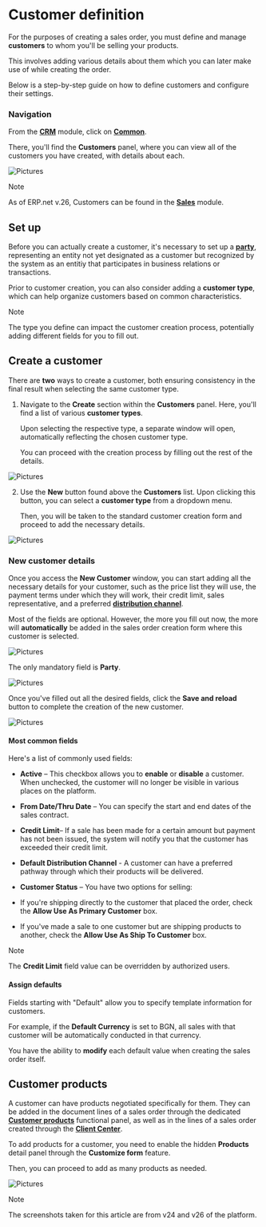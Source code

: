 # Customer definition

For the purposes of creating a sales order, you must define and manage **customers** to whom you'll be selling your products. 

This involves adding various details about them which you can later make use of while creating the order.

Below is a step-by-step guide on how to define customers and configure their settings.

### Navigation

From the **[CRM](https://docs.erp.net/tech/modules/crm/index.html)** module, click on **[Common](https://docs.erp.net/tech/modules/crm/crm-common/index.html)**. 

There, you'll find the **Customers** panel, where you can view all of the customers you have created, with details about each.

![Pictures](pictures/Customer_view_27_02.png)

> [!NOTE]
> 
> As of ERP.net v.26, Customers can be found in the **[Sales](/modules/crm/sales/index.md)** module.
 
## Set up 

Before you can actually create a customer, it's necessary to set up a **[party](https://docs.erp.net/tech/concepts/parties-concepts.html?q=party)**, representing an entity not yet designated as a customer but recognized by the system as an entitiy that participates in business relations or transactions.

Prior to customer creation, you can also consider adding a **customer type**, which can help organize customers based on common characteristics.

> [!NOTE]
> 
> The type you define can impact the customer creation process, potentially adding different fields for you to fill out.

## Create a customer 

There are **two** ways to create a customer,  both ensuring consistency in the final result when selecting the same customer type.

1. Navigate to the **Create** section within the **Customers** panel. Here, you'll find a list of various **customer types**.

   Upon selecting the respective type, a separate window will open, automatically reflecting the chosen customer type.

   You can proceed with the creation process by filling out the rest of the details.

![Pictures](pictures/Customer_Create_section_27_02.png)
 
2. Use the **New** button found above the **Customers** list. Upon clicking this button, you can select a **customer type** from a dropdown menu.
  
   Then, you will be taken to the standard customer creation form and proceed to add the necessary details.

![Pictures](pictures/Customer_create_new_button_27_02.png)

### New customer details
 
Once you access the **New Customer** window, you can start adding all the necessary details for your customer, such as the price list they will use, the payment terms under which they will work, their credit limit, sales representative, and a preferred **[distribution channel](/modules/crm/marketing/distribution-channels/index.md)**.

Most of the fields are optional. However, the more you fill out now, the more will **automatically** be added in the sales order creation form where this customer is selected.

![Pictures](pictures/Customer_New_window_27_02.png)
 
The only mandatory field is **Party**. 

![Pictures](pictures/Customer_party_27_02.png)

Once you've filled out all the desired fields, click the **Save and reload** button to complete the creation of the new customer.

![Pictures](pictures/Customer_Save_and_reload_27_02.png)
 
#### Most common fields 

Here's a list of commonly used fields:

-	**Active** – This checkbox allows you to **enable** or **disable** a customer. When unchecked, the customer will no longer be visible in various places on the platform.

-	**From Date/Thru Date** – You can specify the start and end dates of the sales contract.

-	**Credit Limit**– If a sale has been made for a certain amount but payment has not been issued, the system will notify you that the customer has exceeded their credit limit.

- **Default Distribution Channel** - A customer can have a preferred pathway through which their products will be delivered.

- **Customer Status** – You have two options for selling:

- If you're shipping directly to the customer that placed the order, check the **Allow Use As Primary Customer** box. 

- If you've made a sale to one customer but are shipping products to another, check the **Allow Use As Ship To Customer** box.

> [!NOTE]
> 
> The **Credit Limit** field value can be overridden by authorized users.

#### Assign defaults 

Fields starting with "Default" allow you to specify template information for customers. 

For example, if the **Default Currency** is set to BGN, all sales with that customer will be automatically conducted in that currency. 

You have the ability to **modify** each default value when creating the sales order itself.

## Customer products

A customer can have products negotiated specifically for them. They can be added in the document lines of a sales order through the dedicated **[Customer products](https://docs.erp.net/webclient/introduction/how-to/functional-panels/customer-products.html)** functional panel, as well as in the lines of a sales order created through the **[Client Center](/modules/crm/clientcenter/index.md)**.

To add products for a customer, you need to enable the hidden **Products** detail panel through the **Customize form** feature.

Then, you can proceed to add as many products as needed.

![Pictures](pictures/products_details_panel.png)

> [!NOTE]
> 
> The screenshots taken for this article are from v24 and v26 of the platform.
